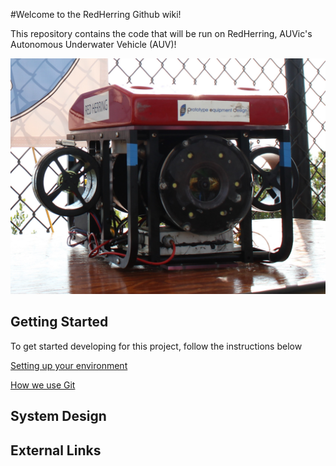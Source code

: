 #Welcome to the RedHerring Github wiki!

This repository contains the code that will be run on RedHerring, AUVic's Autonomous Underwater Vehicle (AUV)!

![Alt text](/wiki/redherring.jpg?raw=true "RedHerring")

## Getting Started
To get started developing for this project, follow the instructions below

[Setting up your environment](https://github.com/uvic-auvic/RedHerring/wiki/Setting-up-your-development-environment)

[How we use Git](https://github.com/uvic-auvic/RedHerring/wiki/Git-Workflow)

## System Design

## External Links
